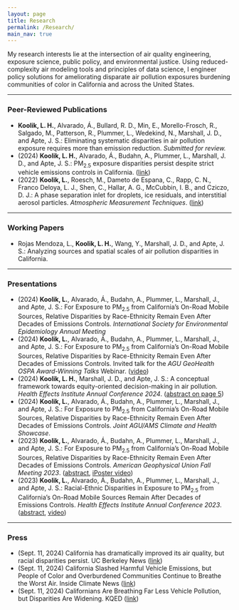 ```yaml
---
layout: page
title: Research
permalink: /Research/
main_nav: true
---
```


<p>My research interests lie at the intersection of air quality engineering, exposure science, public policy, and environmental justice. Using reduced-complexity air modeling tools and principles of data science, I engineer policy solutions for ameliorating disparate air pollution exposures burdening communities of color in California and across the United States.</p>

<hr>

<h3>Peer-Reviewed Publications</h3>
<ul>
  <li><b>Koolik, L. H.</b>, Alvarado, Á., Bullard, R. D., Min, E., Morello-Frosch, R., Salgado, M., Patterson, R., Plummer, L., Wedekind, N., Marshall, J. D., and Apte, J. S.: Eliminating systematic disparities in air pollution exposure requires more than emission reduction. <i>Submitted for review.</i> </li> 
  <li>(2024) <b>Koolik, L. H.</b>, Alvarado, Á., Budahn, A., Plummer, L., Marshall, J. D., and Apte, J. S.: PM<sub>2.5</sub> exposure disparities persist despite strict vehicle emissions controls in California. (<a href="https://doi.org/10.1126/sciadv.adn8544">link</a>)</li>
  <li>(2022) <b>Koolik, L.</b>, Roesch, M., Dameto de Espana, C., Rapp, C. N., Franco Deloya, L. J., Shen, C., Hallar, A. G., McCubbin, I. B., and Cziczo, D. J.: A phase separation inlet for droplets, ice residuals, and interstitial aerosol particles. <i> Atmospheric Measurement Techniques</i>. (<a href="https://doi.org/10.5194/amt-15-3213-2022">link</a>)</li>
</ul>

<hr>

<h3>Working Papers</h3>
<ul>
  <li>Rojas Mendoza, L., <b>Koolik, L. H.</b>, Wang, Y., Marshall, J. D., and Apte, J. S.: Analyzing sources and spatial scales of air pollution disparities in California.</li>
</ul>

<hr>

<h3>Presentations</h3>
<ul>
  <li>(2024) <b>Koolik, L.</b>, Alvarado, Á., Budahn, A., Plummer, L., Marshall, J., and Apte, J. S.: For Exposure to PM<sub>2.5</sub> from California’s On-Road Mobile Sources, Relative Disparities by Race-Ethnicity Remain Even After Decades of Emissions Controls. <i>International Society for Environmental Epidemiology Annual Meeting</i></li>
  <li>(2024) <b>Koolik, L.</b>, Alvarado, Á., Budahn, A., Plummer, L., Marshall, J., and Apte, J. S.: For Exposure to PM<sub>2.5</sub> from California’s On-Road Mobile Sources, Relative Disparities by Race-Ethnicity Remain Even After Decades of Emissions Controls. Invited talk for the <i>AGU GeoHealth OSPA Award-Winning Talks</i> Webinar. (<a href="https://www.youtube.com/watch?v=LAqIPNALz8U">video</a>)</li>
  <li>(2024) <b>Koolik, L. H.</b>, Marshall, J. D., and Apte, J. S.: A conceptual framework towards equity-oriented decision-making in air pollution. <i> Health Effects Institute Annual Conference 2024</i>. (<a href="https://www.healtheffects.org/sites/default/files/2024-abstracts.pdf">abstract on page 5</a>)</li>
  <li>(2024) <b>Koolik, L.</b>, Alvarado, Á., Budahn, A., Plummer, L., Marshall, J., and Apte, J. S.: For Exposure to PM<sub>2.5</sub> from California’s On-Road Mobile Sources, Relative Disparities by Race-Ethnicity Remain Even After Decades of Emissions Controls. <i> Joint AGU/AMS Climate and Health Showcase</i>. </li>
  <li>(2023) <b>Koolik, L.</b>, Alvarado, Á., Budahn, A., Plummer, L., Marshall, J., and Apte, J. S.: For Exposure to PM<sub>2.5</sub> from California’s On-Road Mobile Sources, Relative Disparities by Race-Ethnicity Remain Even After Decades of Emissions Controls. <i> American Geophysical Union Fall Meeting 2023</i>. (<a href="https://agu.confex.com/agu/fm23/meetingapp.cgi/Paper/1353220">abstract</a>, <a href="https://agu23.ipostersessions.com/Default.aspx?s=FF-09-E2-4C-26-D4-09-E3-C2-CE-6B-CC-C2-18-BF-D0">iPoster video</a>)</li>
  <li>(2023) <b>Koolik, L.</b>, Alvarado, Á., Budahn, A., Plummer, L., Marshall, J., and Apte, J. S.: Racial-Ethnic Disparities in Exposure to PM<sub>2.5</sub> from California’s On-Road Mobile Sources Remain After Decades of Emissions Controls. <i> Health Effects Institute Annual Conference 2023</i>. (<a href="https://www.healtheffects.org/system/files/koolik-abstract-ac2023.pdf">abstract</a>, <a href="https://www.youtube.com/live/o81og34HRfw?si=4AH7Bvb-w2o41OHT">video</a>)</li>
</ul>

<hr>

<h3>Press</h3>
<ul>
  <li>(Sept. 11, 2024) California has dramatically improved its air quality, but racial disparities persist. <it>UC Berkeley News</it> (<a href="https://news.berkeley.edu/2024/09/11/california-has-dramatically-improved-its-air-quality-but-racial-disparities-persist/">link</a>) </li>
  <li>(Sept. 11, 2024) California Slashed Harmful Vehicle Emissions, but People of Color and Overburdened Communities Continue to Breathe the Worst Air. <it>Inside Climate News</it> (<a href="https://insideclimatenews.org/news/11092024/california-vehicle-emissions-exposure-disparity/">link</a>) </li>
  <li>(Sept. 11, 2024) Californians Are Breathing Far Less Vehicle Pollution, but Disparities Are Widening. <it>KQED</it> (<a href="https://www.kqed.org/science/1994307/californians-are-breathing-far-less-vehicle-pollution-but-disparities-are-widening">link</a>) </li>
</ul>

